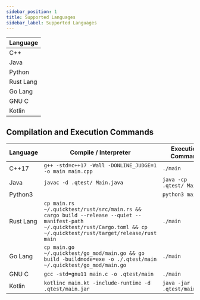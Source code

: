 ```yaml
---
sidebar_position: 1
title: Supported Languages
sidebar_label: Supported Languages
---
```


| Language           |
|--------------------|
| C++                |
| Java               |
| Python             |
| Rust Lang          |
| Go Lang            |
| GNU C              |
| Kotlin             |

## Compilation and Execution Commands

| Language  | Compile / Interpreter                                                                                                                                                     | Execution Command           |
|-----------|---------------------------------------------------------------------------------------------------------------------------------------------------------------------------|-----------------------------|
| C++17     | `g++ -std=c++17 -Wall -DONLINE_JUDGE=1 -o main main.cpp`                                                                                                                  | `./main`                    |
| Java      | `javac -d .qtest/ Main.java`                                                                                                                                              | `java -cp .qtest/ Main`     |
| Python3   |                                                                                                                                                                           | `python3 main.py`           |
| Rust Lang | `cp main.rs ~/.quicktest/rust/src/main.rs && cargo build --release --quiet --manifest-path ~/.quicktest/rust/Cargo.toml && cp ~/.quicktest/rust/target/release/rust main` | `./main`                    |
| Go Lang   | `cp main.go ~/.quicktest/go_mod/main.go && go build -buildmode=exe -o ./.qtest/main ~/.quicktest/go_mod/main.go`                                                          | `./main`                    |
| GNU C     | `gcc -std=gnu11 main.c -o .qtest/main`                                                                                                                                    | `./main`                    |
| Kotlin    | `kotlinc main.kt -include-runtime -d .qtest/main.jar`                                                                                                                     | `java -jar .qtest/main.jar` |


